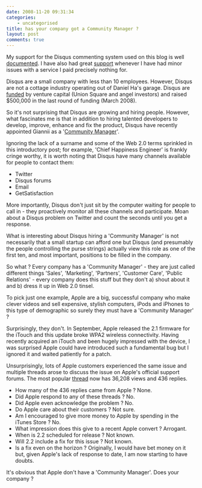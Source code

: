 ```yaml
---
date: 2008-11-20 09:31:34
categories:
    - uncategorised
title: has your company got a Community Manager ?
layout: post
comments: true
---
```

My support for the Disqus commenting system used on this blog is well
[documented](http://www.nbrightside.com/blog/2008/04/09/25-reasons-you-should-use-disqus/).
I have also had great
[support](http://www.nbrightside.com/blog/2008/08/14/in-praise-of-disqus)
whenever I have had minor issues with a service I paid precisely nothing
for.

Disqus are a small company with less than 10 employees. However, Disqus
are not a cottage industry operating out of Daniel Ha's garage. Disqus
are [funded](http://www.unionsquareventures.com/2008/03/disqus.html) by
venture capital (Union Square and angel investors) and raised $500,000
in the last round of funding (March 2008).

So it's not surprising that Disqus are growing and hiring people.
However, what fascinates me is that in addition to hiring talented
developers to develop, improve, enhance and fix the product, Disqus have
recently appointed Giannii as a
'[Community Manager](http://blog.disqus.net/2008/11/19/what-is-a-communty-manager-who-is-giannii/)'.

Ignoring the lack of a surname and some of the Web 2.0 terms sprinkled
in this introductory post; for example, 'Chief Happiness Engineer' is
frankly cringe worthy, it is worth noting that Disqus have many channels
available for people to contact them:

-   Twitter
-   Disqus forums
-   Email
-   GetSatisfaction

More importantly, Disqus don't just sit by the computer waiting for
people to call in - they proactively monitor all these channels and
participate. Moan about a Disqus problem on Twitter and count the
seconds until you get a response.

What is interesting about Disqus hiring a 'Community Manager' is not
necessarily that a small startup can afford one but Disqus (and
presumably the people controlling the purse strings) actually view this
role as one of the first ten, and most important, positions to be filled
in the company.

So what ? Every company has a 'Community Manager' - they are just called
different things 'Sales', 'Marketing', 'Partners', 'Customer Care',
'Public Relations' - every company does this stuff but they don't a)
shout about it and b) dress it up in Web 2.0 tinsel.

To pick just one example, Apple are a big, successful company who make
clever videos and sell expensive, stylish computers, iPods and iPhones
to this type of demographic so surely they must have a 'Community
Manager' ?

Surprisingly, they don't. In September, Apple released the 2.1 firmware
for the iTouch and this update broke WPA2 wireless connectivity. Having
recently acquired an iTouch and been hugely impressed with the device, I
was surprised Apple could have introduced such a fundamental bug but I
ignored it and waited patiently for a patch.

Unsurprisingly, lots of Apple customers experienced the same issue and
multiple threads arose to discuss the issue on Apple's official support
forums. The most popular
[thread](http://discussions.apple.com/thread.jspa?threadID=1703504&tstart=180)
now has 36,208 views and 436 replies.

-   How many of the 436 replies came from Apple ? None.
-   Did Apple respond to any of these threads ? No.
-   Did Apple even acknowledge the problem ? No.
-   Do Apple care about their customers ? Not sure.
-   Am I encouraged to give more money to Apple by spending in the
    iTunes Store ? No.
-   What impression does this give to a recent Apple convert ? Arrogant.
-   When is 2.2 scheduled for release ? Not known.
-   Will 2.2 include a fix for this issue ? Not known.
-   Is a fix even on the horizon ? Originally, I would have bet money on
    it but, given Apple's lack of response to date, I am now starting to
    have doubts.

It's obvious that Apple don't have a 'Community Manager'. Does your
company ?
